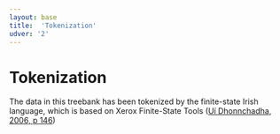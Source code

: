 ```yaml
---
layout: base
title:  'Tokenization'
udver: '2'
---
```


# Tokenization

The data in this treebank has been tokenized by the finite-state Irish language, which is based on Xerox Finite-State Tools ([Uí Dhonnchadha, 2006, p 146](http://doras.dcu.ie/2349/))
